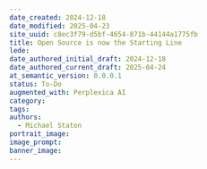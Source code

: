 ```yaml
---
date_created: 2024-12-18
date_modified: 2025-04-23
site_uuid: c8ec3f79-d5bf-4654-871b-44144a1775fb
title: Open Source is now the Starting Line
lede: 
date_authored_initial_draft: 2024-12-18
date_authored_current_draft: 2025-04-24
at_semantic_version: 0.0.0.1
status: To-Do
augmented_with: Perplexica AI
category: 
tags:
authors:
  - Michael Staton
portrait_image: 
image_prompt: 
banner_image:
---
```

